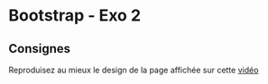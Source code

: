 # Bootstrap - Exo 2

## Consignes
Reproduisez au mieux le design de la page affichée sur cette [vidéo](https://youtu.be/WGkXfbnbWf8)